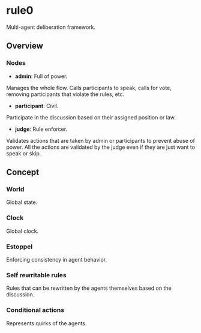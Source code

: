 # rule0

Multi-agent deliberation framework.

## Overview

### Nodes

- **admin**: Full of power.

Manages the whole flow. Calls participants to speak, calls for vote, removing participants that violate the rules, etc.

- **participant**: Civil.

Participate in the discussion based on their assigned position or law.

- **judge**: Rule enforcer.

Validates actions that are taken by admin or participants to prevent abuse of power. All the actions are validated by the judge even if they are just want to speak or skip.

## Concept

### World

Global state.

### Clock

Global clock.

### Estoppel

Enforcing consistency in agent behavior.

### Self rewritable rules

Rules that can be rewritten by the agents themselves based on the discussion.

### Conditional actions

Represents quirks of the agents.
